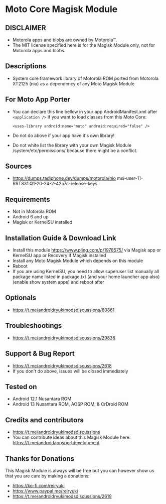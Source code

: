 # Moto Core Magisk Module

## DISCLAIMER
- Motorola apps and blobs are owned by Motorola™.
- The MIT license specified here is for the Magisk Module only, not for Motorola apps and blobs.

## Descriptions
- System core framework library of Motorola ROM ported from Motorola XT2125 (nio) as a dependency of any Moto Magisk Module

## For Moto App Porter
- You can declare this line bellow in your app AndroidManifest.xml after `<application />` if you want to load classes from this Moto Core:

  `<uses-library android:name="moto" android:required="false" />`

- Do not do above if your app have it's own library!
- Do not white list the library with your own Magisk Module /system/etc/permissions/ because there might be a conflict.

## Sources
- https://dumps.tadiphone.dev/dumps/motorola/nio msi-user-11-RRTS31.Q1-20-24-2-42a7c-release-keys

## Requirements
- Not in Motorola ROM
- Android 6 and up
- Magisk or KernelSU installed

## Installation Guide & Download Link
- Install this module https://www.pling.com/p/1978575/ via Magisk app or KernelSU app or Recovery if Magisk installed
- Install any Moto Magisk Module which depends on this module
- Reboot
- If you are using KernelSU, you need to allow superuser list manually all package name listed in package.txt (and your home launcher app also) (enable show system apps) and reboot after

## Optionals
- https://t.me/androidryukimodsdiscussions/60861

## Troubleshootings
- https://t.me/androidryukimodsdiscussions/29836

## Support & Bug Report
- https://t.me/androidryukimodsdiscussions/2618
- If you don't do above, issues will be closed immediately

## Tested on
- Android 12.1 Nusantara ROM
- Android 13 Nusantara ROM, AOSP ROM, & CrDroid ROM

## Credits and contributors
- https://t.me/androidryukimodsdiscussions
- You can contribute ideas about this Magisk Module here: https://t.me/androidappsportdevelopment

## Thanks for Donations
This Magisk Module is always will be free but you can however show us that you are care by making a donations:
- https://ko-fi.com/reiryuki
- https://www.paypal.me/reiryuki
- https://t.me/androidryukimodsdiscussions/2619


